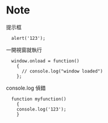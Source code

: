 # Note

提示框

```
  alert('123');
```

一開視窗就執行

```
  window.onload = function() 
    {
      // console.log("window loaded")
    };
```

console.log 偵錯

```
  function myfunction()
    {
    console.log('123');
    }
```
